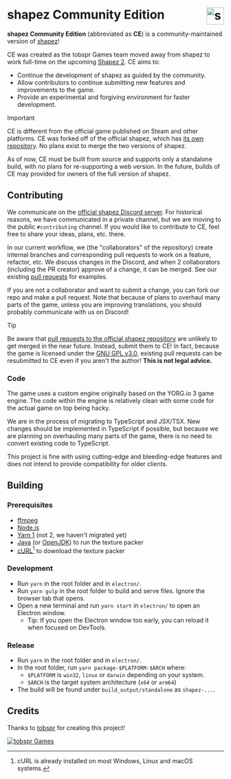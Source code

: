 # shapez Community Edition <img src="./electron/favicon.png" alt="shapez Logo" align="right" height="40">

**shapez Community Edition** (abbreviated as **CE**) is a community-maintained version of [shapez](https://store.steampowered.com/app/1318690/shapez/)!

CE was created as the tobspr Games team moved away from shapez to work full-time on the upcoming [Shapez 2](https://store.steampowered.com/app/2162800/shapez_2/).
CE aims to:

-   Continue the development of shapez as guided by the community.
-   Allow contributors to continue submitting new features and improvements to the game.
-   Provide an experimental and forgiving environment for faster development.

> [!IMPORTANT]
> CE is different from the official game published on Steam and other platforms.
> CE was forked off of the official shapez, which has [its own repository](https://github.com/tobspr-games/shapez.io).
> No plans exist to merge the two versions of shapez.

As of now, CE must be built from source and supports only a standalone build,
with no plans for re-supporting a web version.
In the future, builds of CE may provided for owners of the full version of shapez.

## Contributing

We communicate on the [official shapez Discord server](https://discord.com/invite/HN7EVzV).
For historical reasons, we have communicated in a private channel,
but we are moving to the public `#contributing` channel.
If you would like to contribute to CE, feel free to share your ideas, plans, etc. there.

In our current workflow, we (the "collaborators" of the repository) create internal branches and corresponding pull requests to work on a feature, refactor, etc.
We discuss changes in the Discord, and when 2 collaborators (including the PR creator) approve of a change, it can be merged.
See our existing [pull requests](https://github.com/tobspr-games/shapez-community-edition/pulls?q=) for examples.

If you are not a collaborator and want to submit a change,
you can fork our repo and make a pull request.
Note that because of plans to overhaul many parts of the game,
unless you are improving translations, you should probably communicate with us on Discord!

> [!TIP]
> Be aware that [pull requests to the official shapez repository](https://github.com/tobspr-games/shapez.io/pulls) are unlikely to get merged in the near future. Instead, submit them to CE!
> In fact, because the game is licensed under the [GNU GPL v3.0](https://www.gnu.org/licenses/gpl-3.0.html),
> existing pull requests can be resubmitted to CE even if you aren't the author! **This is not legal advice.**

### Code

The game uses a custom engine originally based on the YORG.io 3 game engine.
The code within the engine is relatively clean with some code for the actual game on top being hacky.

We are in the process of migrating to TypeScript and JSX/TSX.
New changes should be implemented in TypeScript if possible,
but because we are planning on overhauling many parts of the game,
there is no need to convert existing code to TypeScript.

This project is fine with using cutting-edge and bleeding-edge features
and does not intend to provide compatibility for older clients.

## Building

### Prerequisites

-   [ffmpeg](https://www.ffmpeg.org/download.html)
-   [Node.js](https://nodejs.org)
-   [Yarn 1](https://classic.yarnpkg.com/en/docs/install) (not 2, we haven't migrated yet)
-   [Java](https://www.oracle.com/java/technologies/downloads/) (or [OpenJDK](https://openjdk.org/)) to run the texture packer
-   [cURL](https://curl.se/download.html)[^1] to download the texture packer

[^1]: cURL is already installed on most Windows, Linux and macOS systems.

### Development

-   Run `yarn` in the root folder and in `electron/`.
-   Run `yarn gulp` in the root folder to build and serve files.
    Ignore the browser tab that opens.
-   Open a new terminal and run `yarn start` in `electron/` to open an Electron window.
    -   Tip: If you open the Electron window too early, you can reload it when focused on DevTools.

### Release

-   Run `yarn` in the root folder and in `electron/`.
-   In the root folder, run `yarn package-$PLATFORM-$ARCH` where:
    -   `$PLATFORM` is `win32`, `linux` or `darwin` depending on your system.
    -   `$ARCH` is the target system architecture (`x64` or `arm64`)
-   The build will be found under `build_output/standalone` as `shapez-...`.

## Credits

Thanks to [tobspr](https://tobspr.io) for creating this project!

[<img src="https://i.imgur.com/uA2wcUy.png" alt="tobspr Games">](https://tobspr.io)
